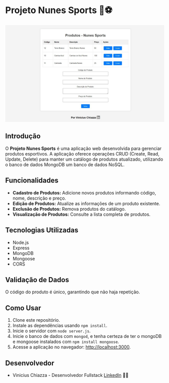 # Projeto Nunes Sports 🏀⚽
<p align="center">
  <img src="imgParaReadme/nunes-sports.jpeg" alt="foto do projeto Nunes-Sports"/>
</p>

## Introdução

O **Projeto Nunes Sports** é uma aplicação web desenvolvida para gerenciar produtos esportivos. A aplicação oferece operações CRUD (Create, Read, Update, Delete) para manter um catálogo de produtos atualizado, utilizando o banco de dados MongoDB um banco de dados NoSQL.

## Funcionalidades

- **Cadastro de Produtos:** Adicione novos produtos informando código, nome, descrição e preço.
- **Edição de Produtos:** Atualize as informações de um produto existente.
- **Exclusão de Produtos:** Remova produtos do catálogo.
- **Visualização de Produtos:** Consulte a lista completa de produtos.

## Tecnologias Utilizadas

- Node.js
- Express
- MongoDB
- Mongoose
- CORS

## Validação de Dados

O código do produto é único, garantindo que não haja repetição.


## Como Usar

1. Clone este repositório.
2. Instale as dependências usando `npm install`.
3. Inicie o servidor com `node server.js`.
4. Inicie o banco de dados com `mongod`, e tenha certeza de ter o mongoDB e mongoose instalados com `npm install mongoose`.
5. Acesse a aplicação no navegador: [http://localhost:3000](http://localhost:3000).

## Desenvolvedor

- Vinicius Chiazza - Desenvolvedor Fullstack [LinkedIn](https://www.linkedin.com/in/viniciuschiazza/) 👨‍💻
